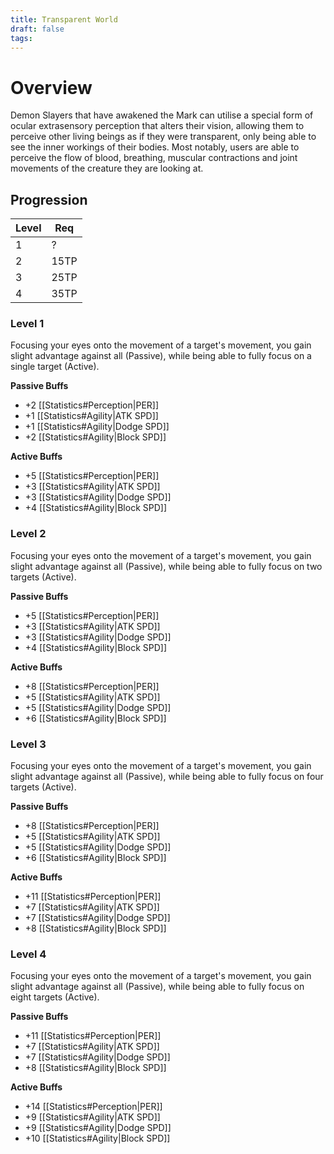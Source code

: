 ```yaml
---
title: Transparent World
draft: false
tags:
---
```


# Overview

Demon Slayers that have awakened the Mark can utilise a special form of ocular extrasensory perception that alters their vision, allowing them to perceive other living beings as if they were transparent, only being able to see the inner workings of their bodies. Most notably, users are able to perceive the flow of blood, breathing, muscular contractions and joint movements of the creature they are looking at.

## Progression

| Level | Req  |
| ----- | ---- |
| 1     | ?    |
| 2     | 15TP |
| 3     | 25TP |
| 4     | 35TP |

### Level 1
Focusing your eyes onto the movement of a target's movement, you gain slight advantage against all (Passive), while being able to fully focus on a single target (Active).

**Passive Buffs**
- +2 [[Statistics#Perception|PER]]
- +1 [[Statistics#Agility|ATK SPD]]
- +1 [[Statistics#Agility|Dodge SPD]]
- +2 [[Statistics#Agility|Block SPD]]

**Active Buffs**
- +5 [[Statistics#Perception|PER]]
- +3 [[Statistics#Agility|ATK SPD]]
- +3 [[Statistics#Agility|Dodge SPD]]
- +4 [[Statistics#Agility|Block SPD]]

### Level 2
Focusing your eyes onto the movement of a target's movement, you gain slight advantage against all (Passive), while being able to fully focus on two targets (Active).

**Passive Buffs**
- +5 [[Statistics#Perception|PER]]
- +3 [[Statistics#Agility|ATK SPD]]
- +3 [[Statistics#Agility|Dodge SPD]]
- +4 [[Statistics#Agility|Block SPD]]

**Active Buffs**
- +8 [[Statistics#Perception|PER]]
- +5 [[Statistics#Agility|ATK SPD]]
- +5 [[Statistics#Agility|Dodge SPD]]
- +6 [[Statistics#Agility|Block SPD]]

### Level 3
Focusing your eyes onto the movement of a target's movement, you gain slight advantage against all (Passive), while being able to fully focus on four targets (Active).

**Passive Buffs**
- +8 [[Statistics#Perception|PER]]
- +5 [[Statistics#Agility|ATK SPD]]
- +5 [[Statistics#Agility|Dodge SPD]]
- +6 [[Statistics#Agility|Block SPD]]

**Active Buffs**
- +11 [[Statistics#Perception|PER]]
- +7 [[Statistics#Agility|ATK SPD]]
- +7 [[Statistics#Agility|Dodge SPD]]
- +8 [[Statistics#Agility|Block SPD]]

### Level 4
Focusing your eyes onto the movement of a target's movement, you gain slight advantage against all (Passive), while being able to fully focus on eight targets (Active).

**Passive Buffs**
- +11 [[Statistics#Perception|PER]]
- +7 [[Statistics#Agility|ATK SPD]]
- +7 [[Statistics#Agility|Dodge SPD]]
- +8 [[Statistics#Agility|Block SPD]]

**Active Buffs**
- +14 [[Statistics#Perception|PER]]
- +9 [[Statistics#Agility|ATK SPD]]
- +9 [[Statistics#Agility|Dodge SPD]]
- +10 [[Statistics#Agility|Block SPD]]
